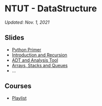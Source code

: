 # NTUT - DataStructure
*Updated: Nov. 1, 2021*

## Slides
- [Python Primer](https://www.slideshare.net/secret/xRNgZtPnwrTHl1)
- [Introduction and Recursion](https://www.slideshare.net/secret/89vYRlIwOrVMFR)
- [ADT and Analysis Tool](https://www.slideshare.net/secret/48LKs7jj8FrLc0)
- [Arrays, Stacks and Queues](https://www.slideshare.net/secret/K8KOKLZjv9ZSo5)
- ...

## Courses
- [Playlist](https://www.youtube.com/playlist?list=PLATZXb7PTAqd8sgpQulnsj2JsN8gQ5dKA)